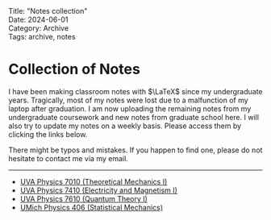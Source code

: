 <div class="yaml-meta">
Title: "Notes collection"<br>
Date: 2024-06-01<br>
Category: Archive<br>
Tags: archive, notes<br>
</div>

# Collection of Notes
I have been making classroom notes with \$\LaTeX\$ since my undergraduate years. Tragically, most of my notes were lost due to a malfunction of my laptop after graduation. I am now uploading the remaining notes from my undergraduate coursework and new notes from graduate school here. I will also try to update my notes on a weekly basis. Please access them by clicking the links below.

There might be typos and mistakes. If you happen to find one, please do not hesitate to contact me via my email. 

------
  <a style="height: 3%"></a>

- <a href="#" target="_blank">UVA Physics 7010 (Theoretical Mechanics I)</a>
- <a href="#" target="_blank">UVA Physics 7410 (Electricity and Magnetism I)</a>
- <a href="#" target="_blank">UVA Physics 7610 (Quantum Theory I)</a>
- <a href="./Physics_406_ClassNote.pdf" target="_blank">UMich Physics 406 (Statistical Mechanics)</a>
